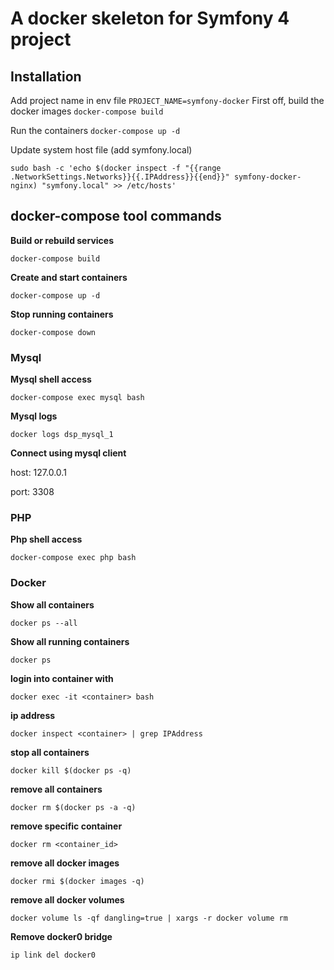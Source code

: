 # A docker skeleton for Symfony 4 project

## Installation
Add project name in env file
`
PROJECT_NAME=symfony-docker
`
First off, build the docker images
`docker-compose build`

Run the containers
`docker-compose up -d`

Update system host file (add symfony.local)
```
sudo bash -c 'echo $(docker inspect -f "{{range .NetworkSettings.Networks}}{{.IPAddress}}{{end}}" symfony-docker-nginx) "symfony.local" >> /etc/hosts'
```

## docker-compose tool commands

**Build or rebuild services**
```
docker-compose build
```
**Create and start containers**
```
docker-compose up -d
```
**Stop running containers**
```
docker-compose down
```

### Mysql
**Mysql shell access**
```
docker-compose exec mysql bash
```

**Mysql logs**
```
docker logs dsp_mysql_1
```
**Connect using mysql client**

host: 127.0.0.1

port: 3308

### PHP
**Php shell access**
```
docker-compose exec php bash
```

### Docker 
**Show all containers**
```
docker ps --all
```

**Show all running containers**
```
docker ps
```
**login into container with**
```
docker exec -it <container> bash
```

**ip address**
```
docker inspect <container> | grep IPAddress
```

**stop all containers**
```
docker kill $(docker ps -q)
```

**remove all containers**
```
docker rm $(docker ps -a -q)
```

**remove specific container**
```
docker rm <container_id>
```

**remove all docker images**
```
docker rmi $(docker images -q)
```

**remove all docker volumes**
```
docker volume ls -qf dangling=true | xargs -r docker volume rm
```

**Remove docker0 bridge**
```
ip link del docker0
```





